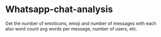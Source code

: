 # Whatsapp-chat-analysis
Get the number of emoticons, emoji and number of messages with each also word count avg words per message, number of users, etc.
